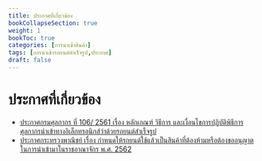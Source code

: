 ```yaml
---
title: ประกาศที่เกี่ยวข้อง
bookCollapseSection: true
weight: 1
bookToc: true
categories: [การนำเข้าสินค้า]
tags: [การนำเข้ารถยนต์สำเร็จรูป,ประกาศ]
draft: false
---
```


ประกาศที่เกี่ยวข้อง
====

- [ประกาศกรมศุลกากร ที่ 106/ 2561 เรื่อง หลักเกณฑ์ วิธีการ และเงื่อนไขการปฏิบัติพิธีการศุลกากรนำเข้าทางอิเล็กทรอนิกส์ว่าด้วยรถยนต์สำเร็จรูป](/knowledge-center/customs-clearance//docs/import/import_car/announce/customs_106-2561/)
- [ประกาศกระทรวงพาณิชย์ เรื่อง กำหนดให้รถยนต์ใช้แล้วเป็นสินค้าที่ต้องห้ามหรือต้องขออนุญาตในการนำเข้ามาในราชอาณาจักร พ.ศ. 2562](https://github.com/ecs-support/knowledge-center/raw/master/data/moc/used_car.pdf)